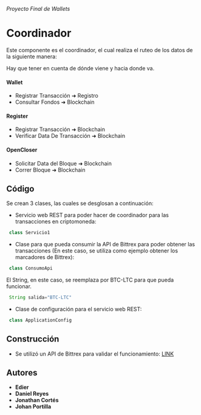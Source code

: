 *Proyecto Final de Wallets*

# Coordinador

Este componente es el coordinador, el cual realiza el ruteo de los datos de la siguiente manera:

Hay que tener en cuenta de dónde viene y hacia donde va.

#### Wallet
  * Registrar Transacción ➜ Registro
  * Consultar Fondos ➜ Blockchain
  
#### Register
  * Registrar Transacción ➜ Blockchain
  * Verificar Data De Transacción ➜ Blockchain
  
#### OpenCloser
  * Solicitar Data del Bloque ➜ Blockchain
  * Correr Bloque ➜ Blockchain
  
## Código

Se crean 3 clases, las cuales se desglosan a continuación:

* Servicio web REST para poder hacer de coordinador para las transacciones en criptomoneda:

```java
 class Servicio1
```

* Clase para que pueda consumir la API de Bittrex para poder obtener las transacciones (En este caso, se utiliza como ejemplo obtener los marcadores de Bittrex):

```java
 class ConsumoApi
```
   El String, en este caso, se reemplaza por BTC-LTC para que pueda funcionar.
   ```java
    String salida="BTC-LTC"
   ```


* Clase de configuración para el servicio web REST:

```java
 class ApplicationConfig
```

## Construcción
* Se utilizó un API de Bittrex para validar el funcionamiento: [LINK](https://api.bittrex.com/api/v1.1/public/getmarkets)

## Autores
* **Edier**
* **Daniel Reyes**
* **Jonathan Cortés**
* **Johan Portilla**
